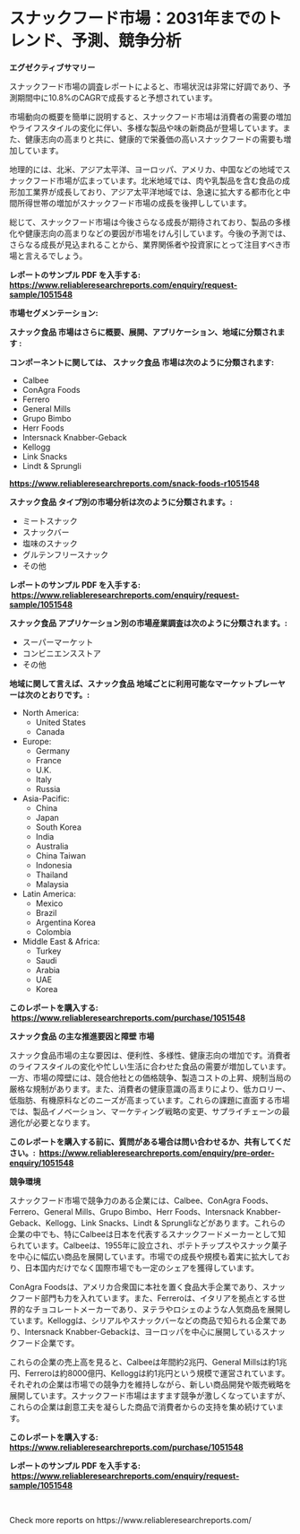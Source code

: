 <p><h1>スナックフード市場：2031年までのトレンド、予測、競争分析</h1></p><p><strong>エグゼクティブサマリー</strong></p>
<p><p>スナックフード市場の調査レポートによると、市場状況は非常に好調であり、予測期間中に10.8%のCAGRで成長すると予想されています。</p><p>市場動向の概要を簡単に説明すると、スナックフード市場は消費者の需要の増加やライフスタイルの変化に伴い、多様な製品や味の新商品が登場しています。また、健康志向の高まりと共に、健康的で栄養価の高いスナックフードの需要も増加しています。</p><p>地理的には、北米、アジア太平洋、ヨーロッパ、アメリカ、中国などの地域でスナックフード市場が広まっています。北米地域では、肉や乳製品を含む食品の成形加工業界が成長しており、アジア太平洋地域では、急速に拡大する都市化と中間所得世帯の増加がスナックフード市場の成長を後押ししています。</p><p>総じて、スナックフード市場は今後さらなる成長が期待されており、製品の多様化や健康志向の高まりなどの要因が市場をけん引しています。今後の予測では、さらなる成長が見込まれることから、業界関係者や投資家にとって注目すべき市場と言えるでしょう。</p></p>
<p><strong>レポートのサンプル PDF を入手する: <a href="https://www.reliableresearchreports.com/enquiry/request-sample/1051548">https://www.reliableresearchreports.com/enquiry/request-sample/1051548</a></strong></p>
<p><strong>市場セグメンテーション:</strong></p>
<p><strong> スナック食品 市場はさらに概要、展開、アプリケーション、地域に分類されます :</strong></p>
<p><strong>コンポーネントに関しては、 スナック食品 市場は次のように分類されます: &nbsp;</strong></p>
<p><ul><li>Calbee</li><li>ConAgra Foods</li><li>Ferrero</li><li>General Mills</li><li>Grupo Bimbo</li><li>Herr Foods</li><li>Intersnack Knabber-Geback</li><li>Kellogg</li><li>Link Snacks</li><li>Lindt & Sprungli</li></ul></p>
<p><strong><a href="https://www.reliableresearchreports.com/snack-foods-r1051548">https://www.reliableresearchreports.com/snack-foods-r1051548</a></strong></p>
<p><strong> スナック食品 タイプ別の市場分析は次のように分類されます。:</strong></p>
<p><ul><li>ミートスナック</li><li>スナックバー</li><li>塩味のスナック</li><li>グルテンフリースナック</li><li>その他</li></ul></p>
<p><strong>レポートのサンプル PDF を入手する: &nbsp;<a href="https://www.reliableresearchreports.com/enquiry/request-sample/1051548">https://www.reliableresearchreports.com/enquiry/request-sample/1051548</a></strong></p>
<p><strong> スナック食品 アプリケーション別の市場産業調査は次のように分類されます。:</strong></p>
<p><ul><li>スーパーマーケット</li><li>コンビニエンスストア</li><li>その他</li></ul></p>
<p><strong>地域に関して言えば、スナック食品 地域ごとに利用可能なマーケットプレーヤーは次のとおりです。:</strong></p>
<p><ul>
    <li>
        North America:
        <ul>
            <li>United States</li>
            <li>Canada</li>
        </ul>
    </li>
    <li>
        Europe:
        <ul>
            <li>Germany</li>
            <li>France</li>
            <li>U.K.</li>
            <li>Italy</li>
            <li>Russia</li>
        </ul>
    </li>
    <li>
        Asia-Pacific:
        <ul>
            <li>China</li>
            <li>Japan</li>
            <li>South Korea</li>
            <li>India</li>
            <li>Australia</li>
            <li>China Taiwan</li>
            <li>Indonesia</li>
            <li>Thailand</li>
            <li>Malaysia</li>
        </ul>
    </li>
    <li>
        Latin America:
        <ul>
            <li>Mexico</li>
            <li>Brazil</li>
            <li>Argentina Korea</li>
            <li>Colombia</li>
        </ul>
    </li>
    <li>
        Middle East & Africa:
        <ul>
            <li>Turkey</li>
            <li>Saudi</li>
            <li>Arabia</li>
            <li>UAE</li>
            <li>Korea</li>
        </ul>
    </li>
    </ul></p>
<p><strong>このレポートを購入する: &nbsp;<a href="https://www.reliableresearchreports.com/purchase/1051548">https://www.reliableresearchreports.com/purchase/1051548</a></strong></p>
<p><strong>スナック食品 の主な推進要因と障壁 市場</strong></p>
<p><p>スナック食品市場の主な要因は、便利性、多様性、健康志向の増加です。消費者のライフスタイルの変化や忙しい生活に合わせた食品の需要が増加しています。一方、市場の障壁には、競合他社との価格競争、製造コストの上昇、規制当局の厳格な規制があります。また、消費者の健康意識の高まりにより、低カロリー、低脂肪、有機原料などのニーズが高まっています。これらの課題に直面する市場では、製品イノベーション、マーケティング戦略の変更、サプライチェーンの最適化が必要となります。</p></p>
<p><strong>このレポートを購入する前に、質問がある場合は問い合わせるか、共有してください。:&nbsp; <a href="https://www.reliableresearchreports.com/enquiry/pre-order-enquiry/1051548">https://www.reliableresearchreports.com/enquiry/pre-order-enquiry/1051548</a></strong></p>
<p><strong>競争環境</strong></p>
<p><p>スナックフード市場で競争力のある企業には、Calbee、ConAgra Foods、Ferrero、General Mills、Grupo Bimbo、Herr Foods、Intersnack Knabber-Geback、Kellogg、Link Snacks、Lindt & Sprungliなどがあります。これらの企業の中でも、特にCalbeeは日本を代表するスナックフードメーカーとして知られています。Calbeeは、1955年に設立され、ポテトチップスやスナック菓子を中心に幅広い商品を展開しています。市場での成長や規模も着実に拡大しており、日本国内だけでなく国際市場でも一定のシェアを獲得しています。</p><p>ConAgra Foodsは、アメリカ合衆国に本社を置く食品大手企業であり、スナックフード部門も力を入れています。また、Ferreroは、イタリアを拠点とする世界的なチョコレートメーカーであり、ヌテラやロシェのような人気商品を展開しています。Kelloggは、シリアルやスナックバーなどの商品で知られる企業であり、Intersnack Knabber-Gebackは、ヨーロッパを中心に展開しているスナックフード企業です。</p><p>これらの企業の売上高を見ると、Calbeeは年間約2兆円、General Millsは約1兆円、Ferreroは約8000億円、Kelloggは約1兆円という規模で運営されています。それぞれの企業は市場での競争力を維持しながら、新しい商品開発や販売戦略を展開しています。スナックフード市場はますます競争が激しくなっていますが、これらの企業は創意工夫を凝らした商品で消費者からの支持を集め続けています。</p></p>
<p><strong>このレポートを購入する: &nbsp; <a href="https://www.reliableresearchreports.com/purchase/1051548">https://www.reliableresearchreports.com/purchase/1051548</a></strong></p>
<p><strong>レポートのサンプル PDF を入手する: &nbsp;<a href="https://www.reliableresearchreports.com/enquiry/request-sample/1051548">https://www.reliableresearchreports.com/enquiry/request-sample/1051548</a></strong><strong></strong></p>
<p>&nbsp;</p>
<p>Check more reports on https://www.reliableresearchreports.com/</p>